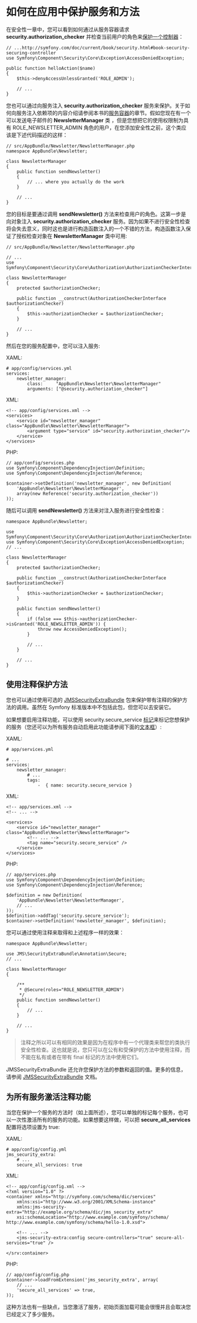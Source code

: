 # 如何在应用中保护服务和方法

在安全性一章中，您可以看到如何通过从服务容器请求 **security.authorization_checker** 并检查当前用户的角色来[保护一个控制器](http://symfony.com/doc/current/book/security.html#book-security-securing-controller)：

```
// ...http://symfony.com/doc/current/book/security.html#book-security-securing-controller
use Symfony\Component\Security\Core\Exception\AccessDeniedException;

public function helloAction($name)
{
    $this->denyAccessUnlessGranted('ROLE_ADMIN');

    // ...
}
```

您也可以通过向服务注入 **security.authorization_checker** 服务来保护。关于如何向服务注入依赖项的内容介绍请参阅本书的[服务容器](http://symfony.com/doc/current/book/service_container.html)的章节。假如您现在有一个可以发送电子邮件的 **NewsletterManager** 类 ，但是您想把它的使用权限制为具有 ROLE_NEWSLETTER_ADMIN 角色的用户，在您添加安全性之前，这个类应该是下述代码描述的这样：

```
// src/AppBundle/Newsletter/NewsletterManager.php
namespace AppBundle\Newsletter;

class NewsletterManager
{
    public function sendNewsletter()
    {
        // ... where you actually do the work
    }

    // ...
}
```

您的目标是要通过调用 **sendNewsletter()** 方法来检查用户的角色。这第一步是向对象注入  **security.authorization_checker** 服务。因为如果不进行安全性检查将会失去意义，同时这也是进行构造函数注入的一个不错的方法，构造函数注入保证了授权检查对象在 **NewsletterManager** 类中可用:

```
// src/AppBundle/Newsletter/NewsletterManager.php

// ...
use Symfony\Component\Security\Core\Authorization\AuthorizationCheckerInterface;

class NewsletterManager
{
    protected $authorizationChecker;

    public function __construct(AuthorizationCheckerInterface $authorizationChecker)
    {
        $this->authorizationChecker = $authorizationChecker;
    }

    // ...
}
```

然后在您的服务配置中，您可以注入服务:

XAML:

```
# app/config/services.yml
services:
    newsletter_manager:
        class:     "AppBundle\Newsletter\NewsletterManager"
        arguments: ["@security.authorization_checker"]
```

XML:

```
<!-- app/config/services.xml -->
<services>
    <service id="newsletter_manager" class="AppBundle\Newsletter\NewsletterManager">
        <argument type="service" id="security.authorization_checker"/>
    </service>
</services>
```

PHP:

```
// app/config/services.php
use Symfony\Component\DependencyInjection\Definition;
use Symfony\Component\DependencyInjection\Reference;

$container->setDefinition('newsletter_manager', new Definition(
    'AppBundle\Newsletter\NewsletterManager',
    array(new Reference('security.authorization_checker'))
));
```

随后可以调用 **sendNewsletter()**  方法来对注入服务进行安全性检查：

```
namespace AppBundle\Newsletter;

use Symfony\Component\Security\Core\Authorization\AuthorizationCheckerInterface;
use Symfony\Component\Security\Core\Exception\AccessDeniedException;
// ...

class NewsletterManager
{
    protected $authorizationChecker;

    public function __construct(AuthorizationCheckerInterface $authorizationChecker)
    {
        $this->authorizationChecker = $authorizationChecker;
    }

    public function sendNewsletter()
    {
        if (false === $this->authorizationChecker->isGranted('ROLE_NEWSLETTER_ADMIN')) {
            throw new AccessDeniedException();
        }

        // ...
    }

    // ...
}
```

## 使用注释保护方法

您也可以通过使用可选的 [JMSSecurityExtraBundle](https://github.com/schmittjoh/JMSSecurityExtraBundle) 包来保护带有注释的保护方法的调用。虽然在 Symfony 标准版本中不包括此包，但您可以去安装它。

如果想要启用注释功能，可以使用 security.secure_service [标记](http://symfony.com/doc/current/book/service_container.html#book-service-container-tags)来标记您想保护的服务（您还可以为所有服务自动启用此功能请参阅下面的[文本框]( http://symfony.com/doc/current/cookbook/security/securing_services.html#securing-services-annotations-sidebar)）:

XAML:

```
# app/services.yml

# ...
services:
    newsletter_manager:
        # ...
        tags:
            -  { name: security.secure_service }
```

XML:

```
<!-- app/services.xml -->
<!-- ... -->

<services>
    <service id="newsletter_manager" class="AppBundle\Newsletter\NewsletterManager">
        <!-- ... -->
        <tag name="security.secure_service" />
    </service>
</services>
```

PHP:

```
// app/services.php
use Symfony\Component\DependencyInjection\Definition;
use Symfony\Component\DependencyInjection\Reference;

$definition = new Definition(
    'AppBundle\Newsletter\NewsletterManager',
    // ...
));
$definition->addTag('security.secure_service');
$container->setDefinition('newsletter_manager', $definition);
```

您可以通过使用注释来取得和上述程序一样的效果：

```
namespace AppBundle\Newsletter;

use JMS\SecurityExtraBundle\Annotation\Secure;
// ...

class NewsletterManager
{

    /**
     * @Secure(roles="ROLE_NEWSLETTER_ADMIN")
     */
    public function sendNewsletter()
    {
        // ...
    }

    // ...
}
```

> 注释之所以可以有相同的效果是因为在程序中有一个代理类来帮您的类执行安全性检查。这也就是说，您只可以在公有和受保护的方法中使用注释，而不能在私有或者在带有 final 标记的方法中使用它们。

JMSSecurityExtraBundle 还允许您保护方法的参数和返回的值。更多的信息，请参阅 [JMSSecurityExtraBundle](https://github.com/schmittjoh/JMSSecurityExtraBundle) 文档。

## 为所有服务激活注释功能

当您在保护一个服务的方法时（如上面所述），您可以单独的标记每个服务，也可以一次性激活所有的服务的功能。如果想要这样做，可以把 **secure_all_services** 配置将选项设置为 true:

XAML:

```
# app/config/config.yml
jms_security_extra:
    # ...
    secure_all_services: true
```

XML:

```
<!-- app/config/config.xml -->
<?xml version="1.0" ?>
<container xmlns="http://symfony.com/schema/dic/services"
    xmlns:xsi="http://www.w3.org/2001/XMLSchema-instance"
    xmlns:jms-security-extra="http://example.org/schema/dic/jms_security_extra"
    xsi:schemaLocation="http://www.example.com/symfony/schema/ http://www.example.com/symfony/schema/hello-1.0.xsd">

    <!-- ... -->
    <jms-security-extra:config secure-controllers="true" secure-all-services="true" />

</srv:container>
```

PHP:

```
// app/config/config.php
$container->loadFromExtension('jms_security_extra', array(
    // ...
    'secure_all_services' => true,
));
```

这种方法也有一些缺点，当您激活了服务，初始页面加载可能会很慢并且会取决您已经定义了多少服务。